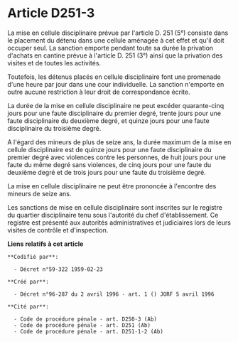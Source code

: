 # Article D251-3

La mise en cellule disciplinaire prévue par l'article D. 251 (5°) consiste dans le placement du détenu dans une cellule
aménagée à cet effet et qu'il doit occuper seul. La sanction emporte pendant toute sa durée la privation d'achats en cantine
prévue à l'article D. 251 (3°) ainsi que la privation des visites et de toutes les activités.

Toutefois, les détenus placés en cellule disciplinaire font une promenade d'une heure par jour dans une cour individuelle. La
sanction n'emporte en outre aucune restriction à leur droit de correspondance écrite.

La durée de la mise en cellule disciplinaire ne peut excéder quarante-cinq jours pour une faute disciplinaire du premier
degré, trente jours pour une faute disciplinaire du deuxième degré, et quinze jours pour une faute disciplinaire du troisième
degré.

A l'égard des mineurs de plus de seize ans, la durée maximum de la mise en cellule disciplinaire est de quinze jours pour une
faute disciplinaire du premier degré avec violences contre les personnes, de huit jours pour une faute du même degré sans
violences, de cinq jours pour une faute du deuxième degré et de trois jours pour une faute du troisième degré.

La mise en cellule disciplinaire ne peut être prononcée à l'encontre des mineurs de seize ans.

Les sanctions de mise en cellule disciplinaire sont inscrites sur le registre du quartier disciplinaire tenu sous l'autorité
du chef d'établissement. Ce registre est présenté aux autorités administratives et judiciaires lors de leurs visites de
contrôle et d'inspection.

**Liens relatifs à cet article**

	**Codifié par**:

	  - Décret n°59-322 1959-02-23

	**Créé par**:

	  - Décret n°96-287 du 2 avril 1996 - art. 1 () JORF 5 avril 1996

	**Cité par**:

	  - Code de procédure pénale - art. D250-3 (Ab)
	  - Code de procédure pénale - art. D251 (Ab)
	  - Code de procédure pénale - art. D251-1-2 (Ab)
